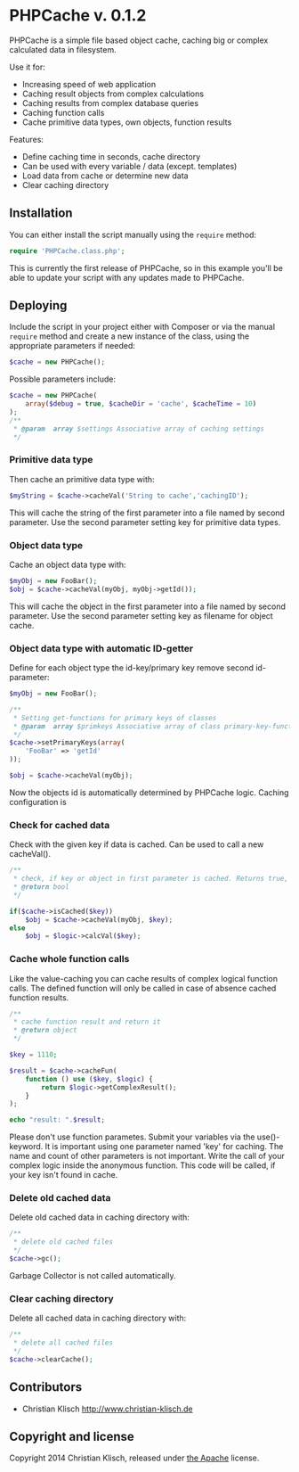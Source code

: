 # PHPCache v. 0.1.2

PHPCache is a simple file based object cache, caching big or complex calculated data in filesystem. 

Use it for:
* Increasing speed of web application
* Caching result objects from complex calculations
* Caching results from complex database queries
* Caching function calls
* Cache primitive data types, own objects, function results 

Features:
* Define caching time in seconds, cache directory
* Can be used with every variable / data (except. templates)
* Load data from cache or determine new data
* Clear caching directory


## Installation

You can either install the script manually using the `require` method:

```php
require 'PHPCache.class.php';
```

This is currently the first release of PHPCache, so in this example you'll be able to update your script with any updates made to PHPCache.

## Deploying

Include the script in your project either with Composer or via the manual `require` method and create a new instance of the class, using the appropriate parameters if needed:

```php
$cache = new PHPCache();
```

Possible parameters include:

```php
$cache = new PHPCache(
	array($debug = true, $cacheDir = 'cache', $cacheTime = 10)
);
/**
 * @param  array $settings Associative array of caching settings
 */
```

### Primitive data type
Then cache an primitive data type with:

```php
$myString = $cache->cacheVal('String to cache','cachingID');
```

This will cache the string of the first parameter into a file named by second parameter. Use the second parameter setting key for primitive data types.


### Object data type

Cache an object data type with:

```php
$myObj = new FooBar();
$obj = $cache->cacheVal(myObj, myObj->getId());
```

This will cache the object in the first parameter into a file named by second parameter. Use the second parameter setting key as filename for object cache.

### Object data type with automatic ID-getter

Define for each object type the id-key/primary key remove second id-parameter:

```php
$myObj = new FooBar();

/**
 * Setting get-functions for primary keys of classes
 * @param  array $primkeys Associative array of class primary-key-function
 */
$cache->setPrimaryKeys(array(
    'FooBar' => 'getId'
));

$obj = $cache->cacheVal(myObj);
```

Now the objects id is automatically determined by PHPCache logic. Caching configuration is 

### Check for cached data

Check with the given key if data is cached. Can be used to call a new cacheVal().

```php
/**
 * check, if key or object in first parameter is cached. Returns true, if cached
 * @return bool
 */

if($cache->isCached($key))
    $obj = $cache->cacheVal(myObj, $key);  
else
    $obj = $logic->calcVal($key);  
```

### Cache whole function calls

Like the value-caching you can cache results of complex logical function calls. The defined function will only be called in case of absence cached function results.

```php
/**
 * cache function result and return it
 * @return object     
 */    

$key = 1110;

$result = $cache->cacheFun(
    function () use ($key, $logic) {
        return $logic->getComplexResult();
    }
);

echo "result: ".$result; 
```

Please don't use function parametes. Submit your variables via the use()-keyword. It is important using one parameter named 'key' for caching. The name and count of other parameters is not important. Write the call of your complex logic inside the anonymous function. This code will be called, if your key isn't found in cache.

### Delete old cached data

Delete old cached data in caching directory with:
 
```php
/**
 * delete old cached files 
 */    
$cache->gc();
```
Garbage Collector is not called automatically.


### Clear caching directory

Delete all cached data in caching directory with:
 
```php
/**
 * delete all cached files 
 */    
$cache->clearCache();
```

## Contributors

* Christian Klisch http://www.christian-klisch.de


## Copyright and license

Copyright 2014 Christian Klisch, released under [the Apache](LICENSE) license.